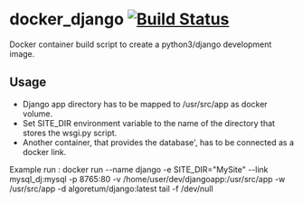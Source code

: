 # docker_django  [![Build Status](https://travis-ci.org/zsolthajdu/docker_django.svg?branch=master)](https://travis-ci.org/zsolthajdu/docker_django)
Docker container build script to create a python3/django development image.

## Usage
* Django app directory has to be mapped to /usr/src/app as docker volume.
* Set SITE_DIR environment variable to the name of the directory that stores the wsgi.py script.
* Another container, that provides the database', has to be connected as a docker link.

Example run : docker run --name django -e SITE_DIR="MySite" --link mysql_dj:mysql -p 8765:80 -v /home/user/dev/djangoapp:/usr/src/app -w /usr/src/app -d algoretum/django:latest tail -f /dev/null

